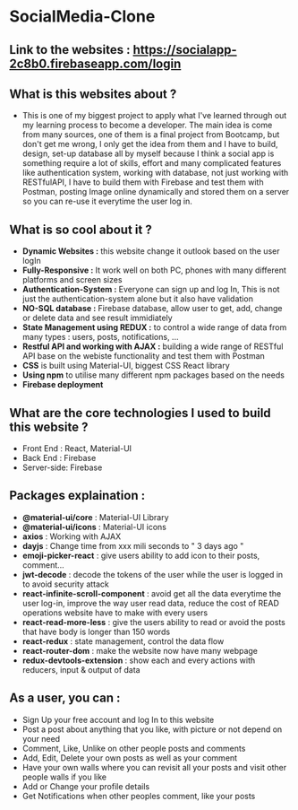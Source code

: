 # SocialMedia-Clone
## Link to the websites : https://socialapp-2c8b0.firebaseapp.com/login

## What is this websites about ? 
* This is one of my biggest project to apply what I've learned through out my learning process to become a developer. The main idea is come from many sources, one of them is a final project from Bootcamp, but don't get me wrong, I only get the idea from them and I have to build, design, set-up database all by myself because I think a social app is something require a lot of skills, effort and many complicated features like authentication system, working with database, not just working with RESTfulAPI, I have to build them with Firebase and test them with Postman, posting Image online dynamically and stored them on a server so you can re-use it everytime the user log in.

## What is so cool about it ? 
* __Dynamic Websites :__ this website change it outlook based on the user logIn
* __Fully-Responsive :__ It work well on both PC, phones with many different platforms and screen sizes
* __Authentication-System :__ Everyone can sign up and log In, This is not just the authentication-system alone but it also have validation 
* __NO-SQL database :__ Firebase database, allow user to get, add, change or delete data and see result immidiately 
* __State Management using REDUX :__ to control a wide range of data from many types : users, posts, notifications, ...
* __Restful API and working with AJAX :__ building a wide range of RESTful API base on the webiste functionality and test them with Postman 
* __CSS__ is built using Material-UI, biggest CSS React library 
* __Using npm__ to utilise many different npm packages based on the needs
* __Firebase deployment__

## What are the core technologies I used to build this website ? 
* Front End : React, Material-UI
* Back End : Firebase 
* Server-side: Firebase

## Packages explaination :  
* **@material-ui/core** : Material-UI Library
* **@material-ui/icons** : Material-UI icons
* **axios** : Working with AJAX
* **dayjs** : Change time from xxx mili seconds to " 3 days ago " 
* **emoji-picker-react** : give users ability to add icon to their posts, comment...
* **jwt-decode** : decode the tokens of the user while the user is logged in to avoid security attack 
* **react-infinite-scroll-component** : avoid get all the data  everytime the user log-in, improve the way user read data, reduce the cost of READ operations website have to make with every users
* **react-read-more-less** : give the users ability to read or avoid the posts that have body is longer than 150 words
* **react-redux** : state management, control the data flow
* **react-router-dom** : make the website now have many webpage 
* **redux-devtools-extension** : show each and every actions with reducers, input & output of data

## As a user, you can : 
* Sign Up your free account and log In to this website
* Post a post about anything that you like, with picture or not depend on your need
* Comment, Like, Unlike on other people posts and comments
* Add, Edit, Delete your own posts as well as your comment 
* Have your own walls where you can revisit all your posts and visit other people walls if you like
* Add or Change your profile details 
* Get Notifications when other peoples comment, like your posts

